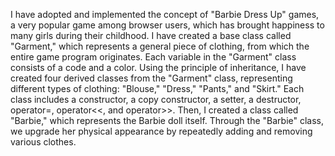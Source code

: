 I have adopted and implemented the concept of "Barbie Dress Up" games, a very popular game among browser users, which has brought happiness to many girls during their childhood. I have created a base class called "Garment," which represents a general piece of clothing, from which the entire game program originates. Each variable in the "Garment" class consists of a code and a color. Using the principle of inheritance, I have created four derived classes from the "Garment" class, representing different types of clothing: "Blouse," "Dress," "Pants," and "Skirt." Each class includes a constructor, a copy constructor, a setter, a destructor, operator=, operator<<, and operator>>. Then, I created a class called "Barbie," which represents the Barbie doll itself. Through the "Barbie" class, we upgrade her physical appearance by repeatedly adding and removing various clothes.
